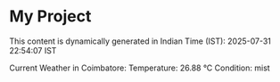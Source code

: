 # My Project

This content is dynamically generated in Indian Time (IST): 2025-07-31 22:54:07 IST


Current Weather in Coimbatore:
Temperature: 26.88 °C
Condition: mist

